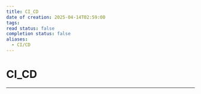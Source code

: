```yaml
---
title: CI_CD
date of creation: 2025-04-14T02:59:00
tags: 
read status: false
completion status: false
aliases:
  - CI/CD
---
```

# CI_CD
---

